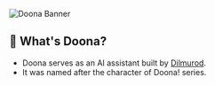 ![Doona Banner](https://github.com/thisisdilmurod/doona-bot/assets/100064552/04d7951c-c1c6-452c-ad45-0dd25c44ca5f)

## 🧩 What's Doona?
* Doona serves as an AI assistant built by [Dilmurod](https://github.com/thisisdilmurod). 
* It was named after the character of Doona! series.